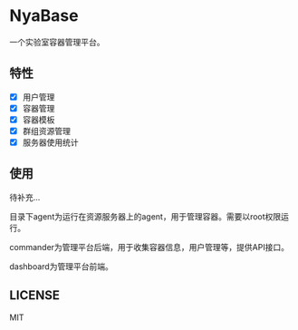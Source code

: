 # NyaBase

一个实验室容器管理平台。

## 特性

- [x] 用户管理
- [x] 容器管理
- [x] 容器模板
- [x] 群组资源管理
- [x] 服务器使用统计

## 使用

待补充...

目录下agent为运行在资源服务器上的agent，用于管理容器。需要以root权限运行。

commander为管理平台后端，用于收集容器信息，用户管理等，提供API接口。

dashboard为管理平台前端。

## LICENSE

MIT
